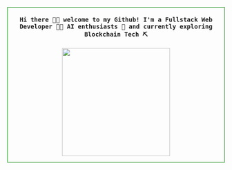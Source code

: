 <div style="border:1px solid green">
  
  <h4 align="center"><samp> Hi there 👋🏾  welcome to my Github! I'm a Fullstack Web Developer 👨‍💻 AI enthusiasts 🤖 and currently exploring Blockchain Tech ⛏️ </samp></h4>

<p align="center">
  <img width="250" src="https://media.giphy.com/media/l1J9RGXCWJN8thBmg/giphy.gif">
</p>

</div>
